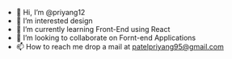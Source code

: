 - 👋 Hi, I’m @priyang12
- 👀 I’m interested design
- 🌱 I’m currently learning Front-End using React
- 💞️ I’m looking to collaborate on Fornt-end Applications
- 📫 How to reach me drop a mail at patelpriyang95@gmail.com

<!---
priyang12/priyang12 is a ✨ special ✨ repository because its `README.md` (this file) appears on your GitHub profile.
You can click the Preview link to take a look at your changes.
--->
